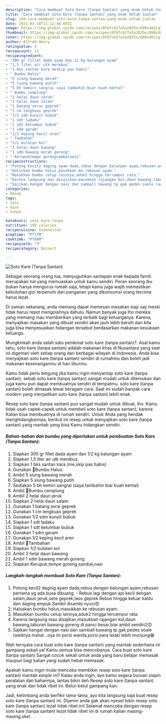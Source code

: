 ```yaml
---
description: "Cara membuat Soto Kare (Tanpa Santan) yang enak Untuk Jualan"
title: "Cara membuat Soto Kare (Tanpa Santan) yang enak Untuk Jualan"
slug: 149-cara-membuat-soto-kare-tanpa-santan-yang-enak-untuk-jualan
date: 2021-03-18T11:12:44.055Z
image: https://img-global.cpcdn.com/recipes/0f6fc627a5a2835e/680x482cq70/soto-kare-tanpa-santan-foto-resep-utama.jpg
thumbnail: https://img-global.cpcdn.com/recipes/0f6fc627a5a2835e/680x482cq70/soto-kare-tanpa-santan-foto-resep-utama.jpg
cover: https://img-global.cpcdn.com/recipes/0f6fc627a5a2835e/680x482cq70/soto-kare-tanpa-santan-foto-resep-utama.jpg
author: Alfred Henry
ratingvalue: 3
reviewcount: 13
recipeingredient:
- "300 gr fillet dada ayam dan 12 kg balungan ayam"
- "1,5 liter air utk merebus"
- "1 bks santan kara meskip pas habis"
- " Bumbu Halus"
- "5 siung bawang merah"
- "5 siung bawang putih"
- "5 bh kemiri sangrai saya tambahin biar kuah kental"
- " Bumbu cemplung"
- "2 helai daun jeruk"
- "2 helai daun salam"
- "1 batang serai geprek"
- "1 cm lengkuas geprek"
- "1/2 sdm kunyit bubuk"
- "1 sdt ladaku"
- "1 sdt ketumbar bubuk"
- "1 sdm garam"
- "1/2 keping kecil aren"
- " Tambahan"
- "1/2 bulatan kol"
- "3 helai daun bawang"
- "1 sdm bawang merah goreng"
- " Kerupuktempe gorengsambalnasi"
recipeinstructions:
- "Potong kecil2 daging ayam dada,rebus dengan balungan ayam,rebusan pertama yg ada busa dibuang. Rebus lagi dengan api kecil dengan salam,daun jeruk,sere geprek,laos geprek.Rebus hingga keluar kaldu dan daging empuk.Sambil disambi nyuci😍"
- "Haluskan bumbu halus,masukkan ke rebusan ayam."
- "Masukkan bumbu celup lainnya,aduk2 hingga tercampur rata."
- "Karena langsung mau disajikan,masukkan rajangan kol,daun bawang,taburan bawang goreng di panci besar,biar ambil sendiri2😊"
- "Sajikan hangat dengan nasi dan samball bawang tp gak pedes soale rawitnya mahal...oya ini porsi wanita,porsi para lelaki lebih munjung😁"
categories:
- Resep
tags:
- soto
- kare
- tanpa

katakunci: soto kare tanpa 
nutrition: 199 calories
recipecuisine: Indonesian
preptime: "PT17M"
cooktime: "PT60M"
recipeyield: "3"
recipecategory: Dessert

---
```



![Soto Kare (Tanpa Santan)](https://img-global.cpcdn.com/recipes/0f6fc627a5a2835e/680x482cq70/soto-kare-tanpa-santan-foto-resep-utama.jpg)

Sebagai seorang orang tua, menyuguhkan santapan enak kepada famili merupakan hal yang memuaskan untuk kamu sendiri. Peran seorang ibu bukan hanya mengurus rumah saja, tetapi kamu juga wajib memastikan kebutuhan gizi terpenuhi dan panganan yang dikonsumsi orang tercinta harus lezat.

Di zaman  sekarang, anda memang dapat memesan masakan siap saji meski tidak harus repot mengolahnya dahulu. Namun banyak juga lho mereka yang memang mau memberikan yang terbaik bagi keluarganya. Karena, menyajikan masakan yang dibuat sendiri akan jauh lebih bersih dan kita juga bisa menyesuaikan hidangan tersebut berdasarkan makanan kesukaan keluarga. 



Mungkinkah anda salah satu penikmat soto kare (tanpa santan)?. Asal kamu tahu, soto kare (tanpa santan) adalah makanan khas di Nusantara yang saat ini digemari oleh setiap orang dari berbagai wilayah di Indonesia. Anda bisa menyajikan soto kare (tanpa santan) sendiri di rumahmu dan boleh jadi makanan kesenanganmu di hari liburmu.

Kamu tidak perlu bingung jika kamu ingin menyantap soto kare (tanpa santan), sebab soto kare (tanpa santan) sangat mudah untuk ditemukan dan juga kamu pun dapat membuatnya sendiri di tempatmu. soto kare (tanpa santan) boleh dimasak lewat beragam cara. Saat ini sudah banyak cara modern yang menjadikan soto kare (tanpa santan) lebih enak.

Resep soto kare (tanpa santan) pun sangat mudah untuk dibuat, lho. Kamu tidak usah capek-capek untuk membeli soto kare (tanpa santan), karena Kalian bisa membuatnya di rumah sendiri. Untuk Anda yang hendak menghidangkannya, berikut ini resep untuk menyajikan soto kare (tanpa santan) yang mantab yang bisa Kamu hidangkan sendiri.

<!--inarticleads1-->

##### Bahan-bahan dan bumbu yang diperlukan untuk pembuatan Soto Kare (Tanpa Santan):

1. Siapkan 300 gr fillet dada ayam dan 1/2 kg balungan ayam
1. Siapkan 1,5 liter air utk merebus
1. Siapkan 1 bks santan kara (me,skip pas habis)
1. Gunakan  🔼Bumbu Halus:
1. Ambil 5 siung bawang merah
1. Siapkan 5 siung bawang putih
1. Sediakan 5 bh kemiri sangrai (saya tambahin biar kuah kental)
1. Ambil  🔼Bumbu cemplung
1. Ambil 2 helai daun jeruk
1. Siapkan 2 helai daun salam
1. Gunakan 1 batang serai geprek
1. Gunakan 1 cm lengkuas geprek
1. Gunakan 1/2 sdm kunyit bubuk
1. Siapkan 1 sdt ladaku
1. Siapkan 1 sdt ketumbar bubuk
1. Gunakan 1 sdm garam
1. Gunakan 1/2 keping kecil aren
1. Ambil  🔼Tambahan
1. Siapkan 1/2 bulatan kol
1. Ambil 3 helai daun bawang
1. Ambil 1 sdm bawang merah goreng
1. Siapkan  Kerupuk,tempe goreng,sambal,nasi




<!--inarticleads2-->

##### Langkah-langkah membuat Soto Kare (Tanpa Santan):

1. Potong kecil2 daging ayam dada,rebus dengan balungan ayam,rebusan pertama yg ada busa dibuang. - Rebus lagi dengan api kecil dengan salam,daun jeruk,sere geprek,laos geprek.Rebus hingga keluar kaldu dan daging empuk.Sambil disambi nyuci😍
1. Haluskan bumbu halus,masukkan ke rebusan ayam.
1. Masukkan bumbu celup lainnya,aduk2 hingga tercampur rata.
1. Karena langsung mau disajikan,masukkan rajangan kol,daun bawang,taburan bawang goreng di panci besar,biar ambil sendiri2😊
1. Sajikan hangat dengan nasi dan samball bawang tp gak pedes soale rawitnya mahal...oya ini porsi wanita,porsi para lelaki lebih munjung😁




Wah ternyata cara buat soto kare (tanpa santan) yang mantab sederhana ini gampang sekali ya! Kamu semua bisa mencobanya. Cara buat soto kare (tanpa santan) Sangat cocok sekali untuk anda yang baru belajar memasak maupun bagi kalian yang sudah hebat memasak.

Apakah kamu ingin mulai mencoba membikin resep soto kare (tanpa santan) mantab simple ini? Kalau anda ingin, ayo kamu segera buruan siapin peralatan dan bahannya, lantas bikin deh Resep soto kare (tanpa santan) yang enak dan tidak ribet ini. Betul-betul gampang kan. 

Jadi, ketimbang anda berfikir lama-lama, ayo kita langsung saja buat resep soto kare (tanpa santan) ini. Dijamin anda gak akan nyesel bikin resep soto kare (tanpa santan) lezat tidak ribet ini! Selamat mencoba dengan resep soto kare (tanpa santan) lezat tidak ribet ini di rumah kalian masing-masing,oke!.

